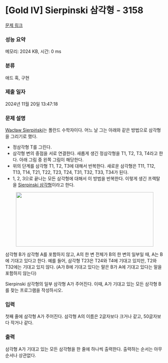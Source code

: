 # [Gold IV] Sierpinski 삼각형 - 3158 

[문제 링크](https://www.acmicpc.net/problem/3158) 

### 성능 요약

메모리: 2024 KB, 시간: 0 ms

### 분류

애드 혹, 구현

### 제출 일자

2024년 11월 20일 13:47:18

### 문제 설명

<p><a href="https://en.wikipedia.org/wiki/Wac%C5%82aw_Sierpi%C5%84ski">Wacław Sierpiński</a>는 폴란드 수학자이다. 어느 날 그는 아래와 같은 방법으로 삼각형을 그리기로 했다.</p>

<ul>
	<li>정삼각형 T를 그린다.</li>
	<li>삼각형 변의 중점을 서로 연결한다. 새롭게 생긴 정삼각형을 T1, T2, T3, T4라고 한다. 아래 그림 중 왼쪽 그림이 해당한다.</li>
	<li>위의 단계를 삼각형 T1, T2, T3에 대해서 반복한다. 새로운 삼각형은 T11, T12, T13, T14, T21, T22, T23, T24, T31, T32, T33, T34가 된다.</li>
	<li>1, 2, 3으로 끝나는 모든 삼각형에 대해서 이 방법을 반복한다. 이렇게 생긴 프랙탈을 <a href="https://en.wikipedia.org/wiki/Sierpinski_triangle">Sierpinski 삼각형</a>이라고 한다.</li>
</ul>

<p style="text-align: center;"><img alt="" src="https://upload.acmicpc.net/d80a2cee-5de9-4c38-87ee-b01e39765eb8/-/preview/" style="width: 437px; height: 173px;"></p>

<p>삼각형 B가 삼각형 A를 포함하지 않고, A의 한 변 전체가 B의 한 변의 일부일 때, A는 B에 기대고 있다고 한다. 예를 들어, 삼각형 T23은 T24와 T4에 기대고 있지만, T2와 T32에는 기대고 있지 않다. (A가 B에 기대고 있다는 말은 B가 A에 기대고 있다는 말을 포함하지 않는다)</p>

<p>Sierpinski 삼각형의 일부 삼각형 A가 주어진다. 이때, A가 기대고 있는 모든 삼각형 B를 찾는 프로그램을 작성하시오.</p>

### 입력 

 <p>첫째 줄에 삼각형 A가 주어진다. 삼각형 A의 이름은 2글자보다 크거나 같고, 50글자보다 작거나 같다. </p>

### 출력 

 <p>삼각형 A가 기대고 있는 모든 삼각형을 한 줄에 하나씩 출력한다. 출력하는 순서는 아무 순서나 상관없다.</p>

